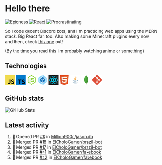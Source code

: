 # Hello there

![Epicness](https://img.shields.io/badge/Epicness-69%25-brightgreen)
![React](https://img.shields.io/badge/React-good-blue)
![Procrastinating](https://img.shields.io/badge/Procrastinating-always-red)

So I code decent Discord bots, and I'm practicing web apps using the MERN stack. Big React fan too.
Also making some Minecraft plugins every now and then, check [this one][userlogin] out!

(By the time you read this I'm probably watching anime or something)

## Technologies

![JavaScript][javascript]
![TypeScript][typescript]
![Node.js][node]
![Webpack][webpack]
![React][react]
![HTML][html]
![Java][java]
![MongoDB][mongodb]
![Git][git]

## GitHub stats

![GitHub Stats](https://github-readme-stats.vercel.app/api?username=ElCholoGamer&theme=tokyonight)

[userlogin]: https://www.spigotmc.org/resources/userlogin.80669/
[javascript]: https://raw.githubusercontent.com/ElCholoGamer/ElCholoGamer/master/icons/javascript.png
[typescript]: https://raw.githubusercontent.com/ElCholoGamer/ElCholoGamer/master/icons/typescript.png
[java]: https://raw.githubusercontent.com/ElCholoGamer/ElCholoGamer/master/icons/java.png
[node]: https://raw.githubusercontent.com/ElCholoGamer/ElCholoGamer/master/icons/node.png
[react]: https://raw.githubusercontent.com/ElCholoGamer/ElCholoGamer/master/icons/react.png
[webpack]: https://raw.githubusercontent.com/ElCholoGamer/ElCholoGamer/master/icons/webpack.png
[html]: https://raw.githubusercontent.com/ElCholoGamer/ElCholoGamer/master/icons/html.png
[git]: https://raw.githubusercontent.com/ElCholoGamer/ElCholoGamer/master/icons/git.png
[mongodb]: https://raw.githubusercontent.com/ElCholoGamer/ElCholoGamer/master/icons/mongodb.png

## Latest activity

<!--START_SECTION:activity-->

1. 💪 Opened PR [#8](https://github.com/Million900o/jason.db/pull/8) in [Million900o/jason.db](https://github.com/Million900o/jason.db)
2. 🎉 Merged PR [#18](https://github.com/ElCholoGamer/brazil-bot/pull/18) in [ElCholoGamer/brazil-bot](https://github.com/ElCholoGamer/brazil-bot)
3. 🎉 Merged PR [#17](https://github.com/ElCholoGamer/brazil-bot/pull/17) in [ElCholoGamer/brazil-bot](https://github.com/ElCholoGamer/brazil-bot)
4. 🎉 Merged PR [#41](https://github.com/ElCholoGamer/fakebook/pull/41) in [ElCholoGamer/fakebook](https://github.com/ElCholoGamer/fakebook)
5. 🎉 Merged PR [#42](https://github.com/ElCholoGamer/fakebook/pull/42) in [ElCholoGamer/fakebook](https://github.com/ElCholoGamer/fakebook)
<!--END_SECTION:activity-->
